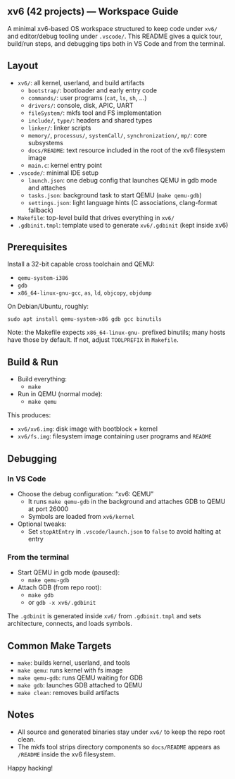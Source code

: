 ## xv6 (42 projects) — Workspace Guide

A minimal xv6-based OS workspace structured to keep code under `xv6/` and editor/debug tooling under `.vscode/`. This README gives a quick tour, build/run steps, and debugging tips both in VS Code and from the terminal.

## Layout

- `xv6/`: all kernel, userland, and build artifacts
  - `bootstrap/`: bootloader and early entry code
  - `commands/`: user programs (`cat`, `ls`, `sh`, ...)
  - `drivers/`: console, disk, APIC, UART
  - `fileSystem/`: mkfs tool and FS implementation
  - `include/`, `type/`: headers and shared types
  - `linker/`: linker scripts
  - `memory/`, `processus/`, `systemCall/`, `synchronization/`, `mp/`: core subsystems
  - `docs/README`: text resource included in the root of the xv6 filesystem image
  - `main.c`: kernel entry point
- `.vscode/`: minimal IDE setup
  - `launch.json`: one debug config that launches QEMU in gdb mode and attaches
  - `tasks.json`: background task to start QEMU (`make qemu-gdb`)
  - `settings.json`: light language hints (C associations, clang-format fallback)
- `Makefile`: top-level build that drives everything in `xv6/`
- `.gdbinit.tmpl`: template used to generate `xv6/.gdbinit` (kept inside xv6)

## Prerequisites

Install a 32-bit capable cross toolchain and QEMU:

- `qemu-system-i386`
- `gdb`
- `x86_64-linux-gnu-gcc`, `as`, `ld`, `objcopy`, `objdump`

On Debian/Ubuntu, roughly:

```
sudo apt install qemu-system-x86 gdb gcc binutils
```

Note: the Makefile expects `x86_64-linux-gnu-` prefixed binutils; many hosts have those by default. If not, adjust `TOOLPREFIX` in `Makefile`.

## Build & Run

- Build everything:
  - `make`
- Run in QEMU (normal mode):
  - `make qemu`

This produces:
- `xv6/xv6.img`: disk image with bootblock + kernel
- `xv6/fs.img`: filesystem image containing user programs and `README`

## Debugging

### In VS Code

- Choose the debug configuration: “xv6: QEMU”
  - It runs `make qemu-gdb` in the background and attaches GDB to QEMU at port 26000
  - Symbols are loaded from `xv6/kernel`
- Optional tweaks:
  - Set `stopAtEntry` in `.vscode/launch.json` to `false` to avoid halting at entry

### From the terminal

- Start QEMU in gdb mode (paused):
  - `make qemu-gdb`
- Attach GDB (from repo root):
  - `make gdb`
  - or `gdb -x xv6/.gdbinit`

The `.gdbinit` is generated inside `xv6/` from `.gdbinit.tmpl` and sets architecture, connects, and loads symbols.

## Common Make Targets

- `make`: builds kernel, userland, and tools
- `make qemu`: runs kernel with fs image
- `make qemu-gdb`: runs QEMU waiting for GDB
- `make gdb`: launches GDB attached to QEMU
- `make clean`: removes build artifacts

## Notes

- All source and generated binaries stay under `xv6/` to keep the repo root clean.
- The mkfs tool strips directory components so `docs/README` appears as `/README` inside the xv6 filesystem.

Happy hacking!
